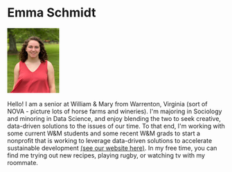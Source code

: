 # Emma Schmidt


<img src="https://github.com/emma-schmidt/DATA310/blob/main/Image%20from%20iOS.jpg" width="120" height="150">

Hello! I am a senior at William & Mary from Warrenton, Virginia (sort of NOVA - picture lots of horse farms and wineries). I'm majoring in Sociology and minoring in Data Science, and enjoy blending the two to seek creative, data-driven solutions to the issues of our time. To that end, I'm working with some current W&M students and some recent W&M grads to start a nonprofit that is working to leverage data-driven solutions to accelerate sustainable development [(see our website here)](https://dssdglobal.org). In my free time, you can find me trying out new recipes, playing rugby, or watching tv with my roommate. 
